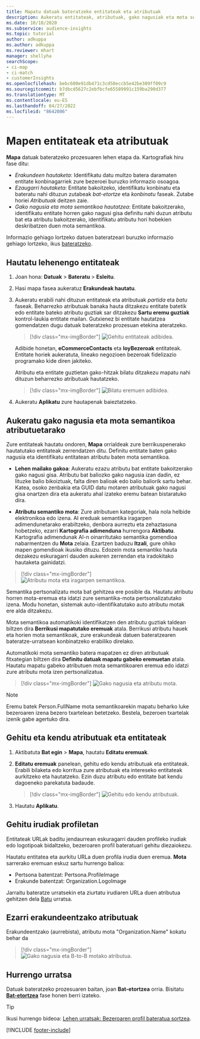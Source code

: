 ```yaml
---
title: Mapatu datuak bateratzeko entitateak eta atributuak
description: Aukeratu entitateak, atributuak, gako nagusiak eta mota semantikoak datuak bezeroaren profil bateratura mapatzeko.
ms.date: 10/18/2020
ms.subservice: audience-insights
ms.topic: tutorial
author: adkuppa
ms.author: adkuppa
ms.reviewer: mhart
manager: shellyha
searchScope:
- ci-map
- ci-match
- customerInsights
ms.openlocfilehash: bebc600e91db471c3cd50eccb5e42be309ff09c9
ms.sourcegitcommit: b7dbcd5627c2ebfbcfe65589991c159ba290d377
ms.translationtype: MT
ms.contentlocale: eu-ES
ms.lasthandoff: 04/27/2022
ms.locfileid: "8642086"
---
```

# <a name="map-entities-and-attributes"></a>Mapen entitateak eta atributuak

**Mapa** datuak bateratzeko prozesuaren lehen etapa da. Kartografiak hiru fase ditu:

- *Erakundeen hautaketa*: Identifikatu datu multzo batera daramaten entitate konbinagarriek zure bezeroei buruzko informazio osoagoa.
- *Ezaugarri hautaketa*: Entitate bakoitzeko, identifikatu konbinatu eta bateratu nahi dituzun zutabeak *bat-etortze* eta *konbinatu* faseak. Zutabe horiei *Atributuak* deitzen zaie.
- *Gako nagusia eta mota semantikoa hautatzea*: Entitate bakoitzerako, identifikatu entitate horren gako nagusi gisa definitu nahi duzun atributu bat eta atributu bakoitzerako, identifikatu atributu hori hobekien deskribatzen duen mota semantikoa.

Informazio gehiago lortzeko datuen bateratzeari buruzko informazio gehiago lortzeko, ikus [bateratzeko](data-unification.md).

## <a name="select-the-first-entities"></a>Hautatu lehenengo entitateak

1. Joan hona: **Datuak** > **Bateratu** > **Esleitu**.

2. Hasi mapa fasea aukeratuz **Erakundeak hautatu**.

3. Aukeratu erabili nahi dituzun entitateak eta atributuak *partida* eta *batu* faseak. Beharrezko atributuak banaka hauta ditzakezu entitate batetik edo entitate bateko atributu guztiak sar ditzakezu **Sartu eremu guztiak** kontrol-laukia entitate mailan. Gutxienez bi entitate hautatzea gomendatzen dugu datuak bateratzeko prozesuan etekina ateratzeko.

   > [!div class="mx-imgBorder"]
   > ![Gehitu entitateak adibidea.](media/data-manager-configure-map-add-entities-example.png "Gehitu entitateak adibidea")

   Adibide honetan, **eCommerceContacts** eta **loyBezeroak** entitateak. Entitate horiek aukeratuta, lineako negozioen bezeroak fidelizazio programako kide diren jakiteko.
   
   Atributu eta entitate guztietan gako-hitzak bilatu ditzakezu mapatu nahi dituzun beharrezko atributuak hautatzeko.
   
     > [!div class="mx-imgBorder"]
   > ![Bilatu eremuen adibidea.](media/data-manager-configure-map-search-fields-example.png "Bilatu eremuen adibidea")

4. Aukeratu **Aplikatu** zure hautapenak baieztatzeko.

## <a name="select-primary-key-and-semantic-type-for-attributes"></a>Aukeratu gako nagusia eta mota semantikoa atributuetarako

Zure entitateak hautatu ondoren, **Mapa** orrialdeak zure berrikuspenerako hautatutako entitateak zerrendatzen ditu. Definitu entitate baten gako nagusia eta identifikatu entitatean atributu baten mota semantikoa.

- **Lehen mailako gakoa**: Aukeratu ezazu atributu bat entitate bakoitzerako gako nagusi gisa. Atributu bat baliozko gako nagusia izan dadin, ez lituzke balio bikoiztuak, falta diren balioak edo balio baliorik sartu behar. Katea, osoko zenbakia eta GUID datu motaren atributuak gako nagusi gisa onartzen dira eta aukeratu ahal izateko eremu batean bistaratuko dira.

- **Atributu semantiko mota**: Zure atributuen kategoriak, hala nola helbide elektronikoa edo izena. AI ereduak semantika iragarpen adimendunetarako erabiltzeko, denbora aurreztu eta zehaztasuna hobetzeko, ezarri **Kartografia adimenduna** hurrengora **Aktibatu**. Kartografia adimendunak AI-n oinarritutako semantika gomendioa nabarmentzen du **Mota** zelaia. Ezartzen baduzu **Itzali**, gure ohiko mapen gomendioak ikusiko dituzu. Edozein mota semantiko hauta dezakezu eskuragarri dauden aukeren zerrendan eta iradokitako hautaketa gainidatzi.

> [!div class="mx-imgBorder"]
> ![Atributu mota eta iragarpen semantikoa.](media/data-manager-configure-map-add-attributes-semantic-prediction.png "Atributu mota eta iragarpen semantikoa")

Semantika pertsonalizatu mota bat gehitzea ere posible da. Hautatu atributu horren mota-eremua eta idatzi zure semantika-mota pertsonalizatutako izena. Modu honetan, sistemak auto-identifikatutako auto atributu motak ere alda ditzakezu.

Mota semantikoa automatikoki identifikatzen den atributu guztiak taldean biltzen dira **Berrikusi mapatutako eremuak** atala. Berrikusi atributu hauek eta horien mota semantikoak, zure erakundeak datuen bateratzearen bateratze-urratsean konbinatzeko erabiliko direlako.

Automatikoki mota semantiko batera mapatzen ez diren atributuak fitxategian biltzen dira **Definitu datuak mapatu gabeko eremuetan** atala. Hautatu mapatu gabeko atributuen mota semantikoaren eremua edo idatzi zure atributu mota izen pertsonalizatua.

> [!div class="mx-imgBorder"]
> ![Gako nagusia eta atributu mota.](media/data-manager-configure-map-add-attributes.png "Gako nagusia eta atributu mota")

> [!NOTE]
> Eremu batek Person.FullName mota semantikoarekin mapatu beharko luke bezeroaren izena bezero txartelean betetzeko. Bestela, bezeroen txartelak izenik gabe agertuko dira. 

## <a name="add-and-remove-attributes-and-entities"></a>Gehitu eta kendu atributuak eta entitateak

1. Aktibatuta **Bat egin** > **Mapa**, hautatu **Editatu eremuak**.

2. **Editatu eremuak** panelean, gehitu edo kendu atributuak eta entitateak. Erabili bilaketa edo korritua zure atributuak eta intereseko entitateak aurkitzeko eta hautatzeko. Ezin duzu atributu edo entitate bat kendu dagoeneko parekatuta badaude.

   > [!div class="mx-imgBorder"]
   > ![Gehitu edo kendu atributuak.](media/configure-data-map-edit.png "Gehitu edo kendu atributuak")

3. Hautatu **Aplikatu**.

## <a name="add-images-to-profiles"></a>Gehitu irudiak profiletan

Entitateak URLak baditu jendaurrean eskuragarri dauden profileko irudiak edo logotipoak bidaltzeko, bezeroaren profil bateratuari gehitu diezaiokezu.

Hautatu entitatea eta aurkitu URLa duen profila irudia duen eremua. **Mota** sarrerako eremuan eskuz sartu hurrengo balioa: 
- Pertsona batentzat: Pertsona.ProfileImage
- Erakunde batentzat: Organization.LogoImage

Jarraitu bateratze urratsekin eta ziurtatu irudiaren URLa duen atributua gehitzen dela [Batu](merge-entities.md) urratsa.

## <a name="set-attributes-for-organizations"></a>Ezarri erakundeentzako atributuak

Erakundeentzako (aurrebista), atributu mota "Organization.Name" kokatu behar da
> [!div class="mx-imgBorder"]
> ![Gako nagusia eta B-to-B motako atributua.](media/configure-data-map-edit-b2b.png "Gako nagusia eta B-to-B motako atributua")

## <a name="next-step"></a>Hurrengo urratsa

Datuak bateratzeko prozesuaren baitan, joan **Bat-etortzea** orria. Bisitatu [**Bat-etortzea**](match-entities.md) fase honen berri izateko.

> [!TIP]
> Ikusi hurrengo bideoa: [Lehen urratsak: Bezeroaren profil bateratua sortzea](https://youtu.be/oBfGEhucAxs).


[!INCLUDE [footer-include](includes/footer-banner.md)]